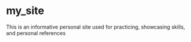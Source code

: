 # my_site
This is an informative personal site used for practicing, showcasing skills, and personal references
